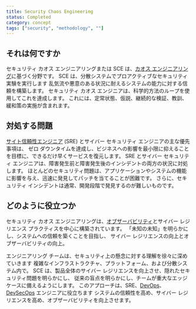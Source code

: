 ```yaml
---
title: Security Chaos Engineering
status: Completed
category: concept
tags: ["security", "methodology", ""]
---
```


## それは何ですか

セキュリティ カオス エンジニアリングまたは SCE は、[カオス エンジニアリング](/chaos-engineering/)に基づく分野です。
SCE は、分散システムでプロアクティブなセキュリティ実験を実行します
乱気流や悪意のある状況に耐えるシステムの能力に対する信頼を構築します。
セキュリティ カオス エンジニアは、科学的方法のループを使用してこれを達成します。
これには、定常状態、仮説、継続的な検証、教訓、緩和策の実施が含まれます。

## 対処する問題

[サイト信頼性エンジニア](/site-reliability-engineering/) (SRE) とサイバー セキュリティ エンジニアの主な優先事項は、
ゼロ ダウンタイムを達成し、ビジネスへの影響を最小限に抑えることを目標に、できるだけ早くサービスを復元します。
SRE とサイバー セキュリティ エンジニアは、障害発生前と障害発生後のインシデントの両方の状況に対処します。
ほとんどのセキュリティ問題は、アプリケーションやシステムの機能に影響を与え、迅速に発見してパッチを当てることが困難です。
さらに、セキュリティ インシデントは通常、開発段階で発見するのが難しいものです。

## どのように役立つか

セキュリティ カオス エンジニアリングは、[オブザーバビリティ](/observability/)とサイバー レジリエンス プラクティスを中心に構築されています。
「未知の未知」を明らかにし、システムへの信頼を築くことを目指し、
サイバー レジリエンスの向上とオブザーバビリティの向上。

エンジニアリング チームは、セキュリティ上の懸念に対する理解を徐々に深めていきます
複雑なインフラストラクチャ、プラットフォーム、および分散システム内で。
SCE は、製品全体のサイバー レジリエンスを向上させ、隠れたセキュリティ問題を明らかにし、
従来の盲点を明らかにし、チームが重大なエッジ ケースに備えるようにします。
このアプローチは、SRE、[DevOps](/devops/)、[DevSecOps](/devsecops/) エンジニアに役立ちます
システムの信頼性を高め、サイバー レジリエンスを高め、オブザーバビリティを向上させます。
